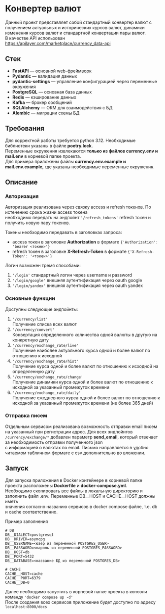 # Конвертер валют
Данный проект представляет собой стандартный конвертер валют с получением актуальных и исторических курсов валют, динамики изменения курсов валют и стандартной конвертации пары валют.\
В качестве API использован https://apilayer.com/marketplace/currency_data-api
## Стек
- **FastAPI** — основной web-фреймворк
- **Pydantic** — валидация данных
- **pydantic-settings** — управление конфигурацией через переменные окружения
- **PostgreSQL** — основная база данных
- **Redis** — кэширование данных
- **Kafka** — брокер сообщений
- **SQLAlchemy** — ORM для взаимодействия с БД
- **Alembic** — миграции схемы БД
## Требования
Для корректной работы требуется python 3.12. Необходимые библиотеки указаны в файле **poetry.lock**.\
Переменные окружения извлекаются **только из файлов currency.env и mail.env** в корневой папке проекта.\
Для примера приложены файлы **currency.env.example и mail.env.example**, где указаны необходимые переменные окружения.
## Описание
### Авторизация
Авторизация реализована через связку access и refresh токенов. По истечению срока жизни access токена\
необходимо передать на эндпойнт `'/refresh_tokens'` refresh токен и получить новую пару токенов.

Токены необходимо передавать в заголовках запроса:
- access токен в заголовке **Authorization** в формате `{'Authorization': 'bearer <токен>'}`
- refresh токен в заголовке **X-Refresh-Token** в формате `{'X-Refresh-Token': '<токен>'}`

Логин возможен тремя способами:
1. `'/login'` стандартный логин через username и password
2. `'/login/google'` внешняя аутентификация через oauth google
3. `'/login/yandex'` внешняя аутентификация через oauth yandex
### Основные функции
Доступны следующие эндпойнты:
1. `'/currency/list'`\
   Получение списка всех валют
2. `'/currency/convert'`\
   Конвертация определенного количества одной валюты в другую на конкретную дату
3. `'/currency/exchange_rate/live'`\
   Получение наиболее актуального курса одной и более валют по отношению к исходной
4. `'/currency/exchange_rate/hist'`\
   Получение курса одной и более валют по отношению к исходной на определенную дату
5. `'/currency/exchange_rate/change'`\
   Получение динамики курса одной и более валют по отношению к исходной за указанный промежуток времени
6. `'/currency/exchange_rate/daily'`\
    Получение ежедневного курса одной и более валют по отношению к исходной за указанный промежуток времени (не более 365 дней)
### Отправка писем
Отдельным сервисом реализована возможность отправки email писем на указанный при регистрации адрес. Для всех эндпойнтов\
`/currency/exchange/*` добавлен параметр **send_email**, который отвечает за необходимость отправки полученного json\
с информацией о валютах по email. Письмо направляется в удобно читаемом табличном формате с csv дополнительно во вложении.

## Запуск

Для запуска приложения в Docker контейнере в корневой папке проекта расположены **Dockerfile** и **docker-compose.yml**.\
Необходимо скопировать все файлы в локальную директорию и заполнить файл .env. Переменные DB__HOST и CACHE__HOST должны иметь\
значения согласно названию сервисов в docker compose файле, т.е. db и cache соответственно.

Пример заполнения
```
# DB
DB__DIALECT=postgresql
DB__DRIVER=asyncpg
DB__USERNAME=<юзер из переменной POSTGRES_USER>
DB__PASSWORD=<пароль из переменной POSTGRES_PASSWORD>
DB__HOST=db
DB__PORT=5432
DB__DATABASE=<название БД из переменной POSTGRES_DB>

# CACHE
CACHE__HOST=cache
CACHE__PORT=6379
CACHE__DB=0
```
Далее необходимо запустить в корневой папке проекта в консоли команду `'docker compose up -d'`\
После создания всех сервисов приложение будет доступно по адресу `localhost:8000/docs`
